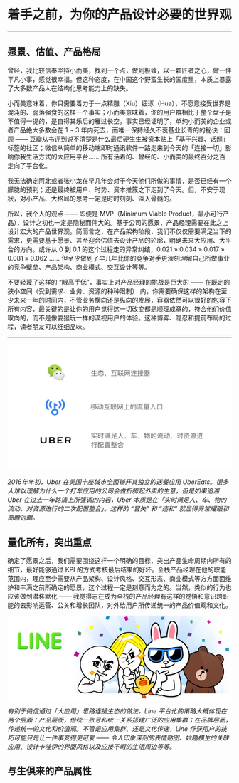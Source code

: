 # 着手之前，为你的产品设计必要的世界观

---

## 愿景、估值、产品格局

曾经，我比较信奉坚持小而美，找到一个点，做到极致，以一颗匠者之心，做一件平凡小事，感觉很幸福。但这种态度，在中国这个野蛮生长的国度里，本质上暴露了大多数产品人在结构化思考能力上的缺失。

小而美意味着，你只需要着力于一点精雕（Xiu）细琢（Hua），不愿意接受世界是混沌的、弱落强食的这样一个事实；小而美意味着，你的用户群相比于整个盘子是不值得一提的，是自得其乐后的雁过长空。事实已经证明了，单纯小而美的企业或者产品绝大多数会在 1 ~ 3 年内死去，而唯一保持经久不衰基业长青的的秘诀：回顾 —— 豆瓣从书评到说不清楚是什么最后硬生生被资本贴上「基于兴趣、话题」标签的社区；微信从简单的移动端即时通讯软件一路走来到今天的「连接一切」影响你我生活方式的大应用平台…… 所有活着的、曾经的、小而美的最终百分之百走向了平台化。

我无法确定阿北或者张小龙在早几年会对于今天他们所做的事情，是否已经有一个朦胧的预判；还是最终被用户、时势、资本推簇之下走到了今天。但，不安于现状，对小产品、大格局的思考一定是时时刻刻、深入骨髓的。

所以，我个人的观点 —— 即便是 MVP（Minimum Viable Product，最小可行产品），设计之初也一定是隐秘而伟大的。基于公司的愿景，产品经理需要在此之上设计宏大的产品世界观。简而言之，在产品架构阶段，我们不仅仅需要满足当下的需求，更需要基于愿景、甚至迎合估值去设计产品的轮廓，明确未来大应用、大平台的方向。或许从 0 到 0.1 的这个过程走的异常纠结，0.021 » 0.034 » 0.017 » 0.081 » 0.062 …… 但至少做到了早几年比你的竞争对手更深刻理解自己所做事业的竞争壁垒、产品架构、商业模式、交互设计等等。

不要轻蔑了这样的 “眼高手低”，事实上对产品经理的挑战是巨大的 —— 在既定的狭小空间（受到需求、业务、资源的种种限制） 内，你需要确保这样的架构在至少未来一年的时间内，不管业务横向还是纵向的发展，容器依然可以很好的包容下所有内容，最关键的是让你的用户觉得这一切改变都是顺理成章的，符合他们价值取向的，而不是像耍猴玩一样的漠视用户的体验。这种博弈、隐忍和提前布局的过程，读者朋友可以细细品味。


---

![](images/charter1/uber.png)

*2016年年初，Uber 在美国十座城市全面铺开其独立的送餐应用 UberEats。很多人难以理解为什么一个打车应用的公司会做折腾起外卖的生意，但是如果追溯 Uber 在过去一年路演上所强调的内容，Uber 本质是在「实时满足人、车、物的流动，对资源进行的二次配置整合」。这样的 “冒失” 和 “违和” 就显得异常耀眼和高瞻远瞩。*



## 量化所有，突出重点

确定了愿景之后，我们需要围绕这样一个明确的目标，突出产品生命周期内所有的细节，最好能够通过 KPI 的方式考核最后结果的好坏。全栈产品经理在他的职能范围内，理应至少需要从产品架构、设计风格、交互形态、商业模式等方方面面维护和丰满之前所确定的愿景，这个过程一定是刻意而为之的。当然，类似的行为也应该做到潜移默化 —— 我觉得志在成为全栈的产品经理有这样的觉悟和意识跨职能的去影响运营、公关和增长团队，对外给用户所传递统一的产品价值观和文化。

![](images/charter1/line.png)

*有别于微信通过「大应用」思路连接生态的做法，Line 平台化的策略大概体现在两个层面：产品层面，借统一账号和统一关系搭建广泛的应用集群；在品牌层面，传递统一的文化和价值观。不管是应用集群、还是文化传递，Line 俘获用户的技巧可能只是让一件事变得更可爱 —— 令人印象深刻的表情贴图、妙趣横生的关联应用、设计卡哇伊的界面风格以及应接不暇的生活周边等等。*




## 与生俱来的产品属性
